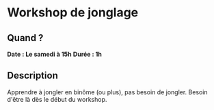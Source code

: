 # Workshop de jonglage

## Quand ?
**Date : Le samedi à 15h**
**Durée  : 1h**

## Description
Apprendre à jongler en binôme (ou plus), pas besoin de jongler. Besoin d'être là dès le début du workshop.
